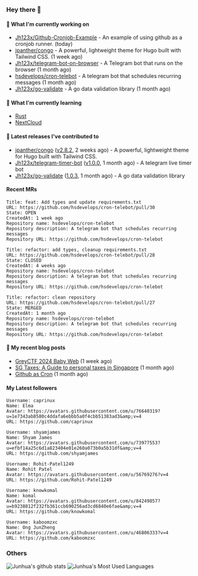 ### Hey there 👋

#### 👷 What I'm currently working on

- [Jh123x/Github-Cronjob-Example](https://github.com/Jh123x/Github-Cronjob-Example) - An example of using github as a cronjob runner. (today)
- [jpanther/congo](https://github.com/jpanther/congo) - A powerful, lightweight theme for Hugo built with Tailwind CSS. (1 week ago)
- [Jh123x/telegram-bot-on-browser](https://github.com/Jh123x/telegram-bot-on-browser) - A Telegram bot that runs on the browser (1 month ago)
- [hsdevelops/cron-telebot](https://github.com/hsdevelops/cron-telebot) - A telegram bot that schedules recurring messages (1 month ago)
- [Jh123x/go-validate](https://github.com/Jh123x/go-validate) - A go data validation library (1 month ago)

#### 🌱 What I'm currently learning
- [Rust](https://www.rust-lang.org/ "Rust")
- [NextCloud](https://nextcloud.com/ "NextCloud")

#### 🔭 Latest releases I've contributed to

- [jpanther/congo](https://github.com/jpanther/congo) ([v2.8.2](https://github.com/jpanther/congo/releases/tag/v2.8.2), 2 weeks ago) - A powerful, lightweight theme for Hugo built with Tailwind CSS.
- [Jh123x/telegram-timer-bot](https://github.com/Jh123x/telegram-timer-bot) ([v1.0.0](https://github.com/Jh123x/telegram-timer-bot/releases/tag/v1.0.0), 1 month ago) - A telegram live timer bot
- [Jh123x/go-validate](https://github.com/Jh123x/go-validate) ([1.0.3](https://github.com/Jh123x/go-validate/releases/tag/1.0.3), 1 month ago) - A go data validation library

#### Recent MRs

    Title: feat: Add types and update requirements.txt
    URL: https://github.com/hsdevelops/cron-telebot/pull/30
    State: OPEN
    CreatedAt: 1 week ago
    Repository name: hsdevelops/cron-telebot
    Repository description: A telegram bot that schedules recurring messages
    Repository URL: https://github.com/hsdevelops/cron-telebot

    Title: refactor: add types, cleanup requirements.txt
    URL: https://github.com/hsdevelops/cron-telebot/pull/28
    State: CLOSED
    CreatedAt: 4 weeks ago
    Repository name: hsdevelops/cron-telebot
    Repository description: A telegram bot that schedules recurring messages
    Repository URL: https://github.com/hsdevelops/cron-telebot

    Title: refactor: clean repository
    URL: https://github.com/hsdevelops/cron-telebot/pull/27
    State: MERGED
    CreatedAt: 1 month ago
    Repository name: hsdevelops/cron-telebot
    Repository description: A telegram bot that schedules recurring messages
    Repository URL: https://github.com/hsdevelops/cron-telebot


#### 📜 My recent blog posts

- [GreyCTF 2024 Baby Web](https://jh123x.com/blog/2024/greyctf24-baby-web/) (1 week ago)
- [SG Taxes: A Guide to personal taxes in Singapore](https://jh123x.com/blog/2024/sg-taxes/) (1 month ago)
- [Github as Cron](https://jh123x.com/blog/2024/github-as-a-cronjob/) (1 month ago)

#### My Latest followers


    Username: caprinux
    Name: Elma
    Avatar: https://avatars.githubusercontent.com/u/76640319?u=1e7343ab8580c4ddafa6ebbb5a0f4cbb51383ad3&amp;v=4
    URL: https://github.com/caprinux

    Username: shyamjames
    Name: Shyam James
    Avatar: https://avatars.githubusercontent.com/u/73977553?u=efbf14a25c6d1a823404e01e260a073b0a5b31df&amp;v=4
    URL: https://github.com/shyamjames

    Username: Rohit-Patel1249
    Name: Rohit Patel
    Avatar: https://avatars.githubusercontent.com/u/56769276?v=4
    URL: https://github.com/Rohit-Patel1249

    Username: knowkomal
    Name: komal
    Avatar: https://avatars.githubusercontent.com/u/84249857?u=b9238812f232fb361ccb690256ad3cd6840e6fae&amp;v=4
    URL: https://github.com/knowkomal

    Username: kaboomzxc
    Name: Ong JunZheng
    Avatar: https://avatars.githubusercontent.com/u/46806333?v=4
    URL: https://github.com/kaboomzxc


### Others

![Junhua's github stats](https://github-readme-stats.vercel.app/api?username=jh123x)
![Junhua's Most Used Languages](https://github-readme-stats.vercel.app/api/top-langs/?username=jh123x&layout=pie)